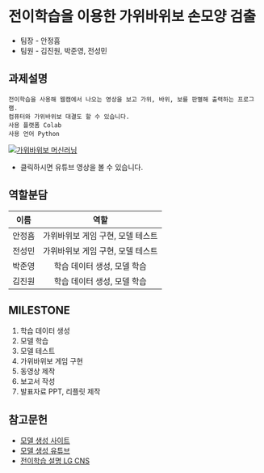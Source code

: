 # 전이학습을 이용한 가위바위보 손모양 검출
- 팀장 - 안정흠
- 팀원 - 김진원, 박준영, 전성민

## 과제설명
```
전이학습을 사용해 웹캠에서 나오는 영상을 보고 가위, 바위, 보를 판별해 출력하는 프로그램.
컴퓨터와 가위바위보 대결도 할 수 있습니다.
사용 플랫폼 Colab 
사용 언어 Python
```
[![가위바위보 머신러닝](http://img.youtube.com/vi/aM-anUHTIxM/0.jpg)](https://www.youtube.com/watch?v=aM-anUHTIxM) 
- 클릭하시면 유튜브 영상을 볼 수 있습니다.



## 역할분담
|이름|역할|
|:---:|:------:|
|안정흠|가위바위보 게임 구현, 모델 테스트|
|전성민|가위바위보 게임 구현, 모델 테스트|
|박준영|학습 데이터 생성, 모델 학습|
|김진원|학습 데이터 생성, 모델 학습|

## MILESTONE
1. 학습 데이터 생성
2. 모델 학습
3. 모델 테스트
4. 가위바위보 게임 구현
5. 동영상 제작
6. 보고서 작성
7. 발표자료 PPT, 리플릿 제작


## 참고문헌
- [모델 생성 사이트](https://teachablemachine.withgoogle.com)
- [모델 생성 유튜브](https://www.youtube.com/watch?v=URbWejtxK1Q)
- [전이학습 설명 LG CNS](https://blog.lgcns.com/1563)
